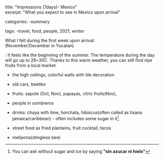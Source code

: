 title: "Impressions (7days)- Mexico"  
excerpt: "What you expect to see in Mexico upon arrival"  

categories:
-summary

tags:
-travel, food, people, 2021, winter


What I felt during the first week upon arrival:  
(November/December in Yucatan)

:
   It feels like the beginning of the summer. The temperature during the day will go up to 28~30C. Thanks to this warm weather, you can still find ripe fruits from a local market. 

- the high ceilings, colorful walls with tile decoration 
- old cars, beetles
- fruits: sapote (Oct, Nov), papayas, citric fruits(Nov),
- people in sombreros 
- drinks: chaya with lime, horchata, hibiscus(often called as tisana jamaica/caribbean) - often includes some sugar in it[^1].

- street food as fried plantains, fruit cocktail, tacos
- melipona(stingless bee)


[^1]: You can ask without sugar and ice by saying **"sin azucar ni hielo"**